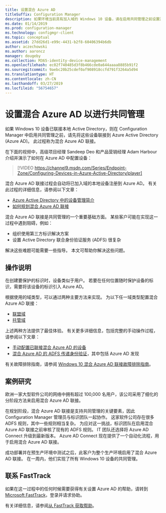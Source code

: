 ```yaml
---
title: 设置混合 Azure AD
titleSuffix: Configuration Manager
description: 如果环境当前具有加入域的 Windows 10 设备，请在启用共同管理之前设置混合 Azure AD
ms.date: 01/14/2019
ms.prod: configuration-manager
ms.technology: configmgr-client
ms.topic: conceptual
ms.assetid: 27dd26d1-e99c-4431-b2f8-60406394b6db
author: aczechowski
ms.author: aaroncz
manager: dougeby
ms.collection: M365-identity-device-management
ms.openlocfilehash: ec02f740485d3f8b466cde0a644aaaa8885b91f2
ms.sourcegitcommit: 9aebc20b25cdef0af908918ccfd791f3264a5d94
ms.translationtype: HT
ms.contentlocale: zh-CN
ms.lasthandoff: 03/27/2019
ms.locfileid: "56754657"
---
```

# <a name="set-up-hybrid-azure-ad-for-co-management"></a>设置混合 Azure AD 以进行共同管理

如果 Windows 10 设备已联接本地 Active Directory，则在 Configuration Manager 中启用共同管理之前，请先将这些设备联接到 Azure Active Directory (Azure AD)。 此过程称为混合 Azure AD 联接。 

在下面的视频中，高级项目经理 Sandeep Deo 和产品营销经理 Adam Harbour 介绍并演示了如何在 Azure AD 中配置设备：

> [!VIDEO https://channel9.msdn.com/Series/Endpoint-Zone/Configuring-Devices-in-Azure-Active-Directory/player]

混合 Azure AD 联接过程会自动将已加入域的本地设备注册到 Azure AD。 有关此过程的详细信息，请参阅以下文章：
- [Azure Active Directory 中的设备管理简介](https://docs.microsoft.com/azure/active-directory/device-management-introduction) 
- [如何规划混合 Azure AD 联接](https://docs.microsoft.com/azure/active-directory/devices/hybrid-azuread-join-plan)

混合 Azure AD 联接是共同管理的一个重要基础方面。 某些客户可能在实现这一过程中遇到阻碍，例如：
- 组织使用第三方标识解决方案 
- 设置 Active Directory 联合身份验证服务 (ADFS) 很复杂

解决这些难题可能需要一些指导。 本文可帮助你解决这些问题。


## <a name="how-to-do-it"></a>操作说明

在创建要保护的标识时，设备类似于用户。 若要在任何位置随时保护设备的标识，需要将该设备的标识引入 Azure AD。

根据使用的域类型，可以通过两种主要方法来实现。 为以下任一域类型配置混合 Azure AD 联接：  
- [联盟域](https://docs.microsoft.com/azure/active-directory/devices/hybrid-azuread-join-federated-domains)  
- [托管域](https://docs.microsoft.com/azure/active-directory/devices/hybrid-azuread-join-managed-domains)  

上述两种方法提供了最佳体验。 有关更多详细信息，包括完整的手动操作过程，请参阅以下文章：
- [手动配置已联接混合 Azure AD 的设备](https://docs.microsoft.com/azure/active-directory/device-management-hybrid-azuread-joined-devices-setup)  
- [混合 Azure AD 的 ADFS 传递身份验证](https://docs.microsoft.com/windows-server/identity/ad-fs/ad-fs-overview)，其中包括 Azure AD 发现  

有关故障排除指南，请参阅 [Windows 10 混合 Azure AD 联接故障排除指南](https://docs.microsoft.com/azure/active-directory/devices/troubleshoot-hybrid-join-windows-current)。



## <a name="case-study"></a>案例研究

欧洲一家大型软件公司的网络中拥有超过 100,000 名用户，该公司采用了细化的分阶段方法来启用混合 Azure AD 联接。

在规划阶段，混合 Azure AD 联接是支持共同管理的关键要素，因此 Configuration Manager 管理员与标识团队一起协作。 这家软件公司存在很多 ADFS 规则，其中一些规则相当复杂。 为应对这一挑战，标识团队在启用混合 Azure AD 联接之前审核了现有的 ADFS 规则。 IT 团队还选择将 Azure AD Connect 升级到最新版本。 Azure AD Connect 现在提供了一个自动化流程，用于启用混合 Azure AD 联接。

成功部署并在预生产环境中测试之后，此客户为整个生产环境启用了混合 Azure AD 联接。 在一周内，他们实现了所有 Windows 10 设备的共同管理。



## <a name="contact-fasttrack"></a>联系 FastTrack

如果在这一过程中的任何时候需要获得有关设置 Azure AD 的帮助，请转到 [Microsoft FastTrack](https://Microsoft.com/FastTrack/)，登录并请求协助。 

有关详细信息，请参阅[从 FastTrack 获取帮助](/sccm/comanage/quickstart-fasttrack)。 

